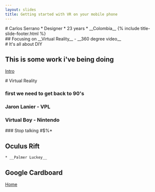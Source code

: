 ```yaml
---
layout: slides
title: Getting started with VR on your mobile phone
---
```

<section markdown="block" class="title-slide">
# Carlos Serrano 
	*  Designer
	*  23 years
	*  __Colombia__
{% include title-slide-footer.html %}
</section>

<section markdown="block">
## Focusing on __Virtual Reality__ - __360 degree video__

</section>

<section markdown="block">
# It's all about DIY

## This is some work i've being doing
[Intro](https://youtu.be/r5_Lydu8gHo)
</section>

<section markdown="block">
# Virtual Reality

### first we need to get back to 90's
### Jaron Lanier - __VPL__ 
### Virtual Boy - __Nintendo__

</section>

<section markdown="block">
### Stop talking #$%*

# Oculus Rift
	* __Palmer Luckey__

# Google Cardboard

[Home](../index.mardown)
	
</section>

